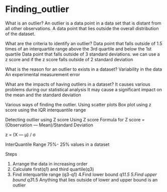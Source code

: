 # Finding_outlier

What is an outlier?
An outlier is a data point in a data set that is distant from all other observations. A data point that lies outside the overall distribution of the dataset.

What are the criteria to identify an outlier?
Data point that falls outside of 1.5 times of an interquartile range above the 3rd quartile and below the 1st quartile
Data point that falls outside of 3 standard deviations. we can use a z score and if the z score falls outside of 2 standard deviation

What is the reason for an outlier to exists in a dataset?
Variability in the data
An experimental measurement error

What are the impacts of having outliers in a dataset?
It causes various problems during our statistical analysis
It may cause a significant impact on the mean and the standard deviation

Various ways of finding the outlier.
Using scatter plots
Box plot
using z score
using the IQR interquantile range

Detecting outlier using Z score
Using Z score
Formula for Z score = (Observation — Mean)/Standard Deviation

z = (X — μ) / σ

InterQuantile Range
75%- 25% values in a dataset

Steps
1. Arrange the data in increasing order
2. Calculate first(q1) and third quartile(q3)
3. Find interquartile range (q3-q1)
4.Find lower bound q1*1.5
5.Find upper bound q3*1.5
Anything that lies outside of lower and upper bound is an outlier
